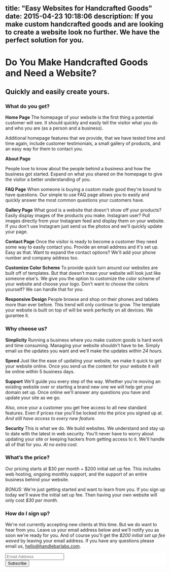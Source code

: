 title: "Easy Websites for Handcrafted Goods"
date: 2015-04-23 10:18:06
description: If you make custom handcrafted goods and are looking to create a website look no further. We have the perfect solution for you.
---
<div class="text-center">
<h1>Do You Make Handcrafted Goods and Need a Website?</h1><h2>Quickly and easily create yours.</h2>
</div>


### What do you get?

**Home Page**
The homepage of your website is the first thing a potential customer will see. It should quickly and easily tell the visitor what you do and who you are (as a person and a business).

Additional homepage features that we provide, that we have tested time and time again, include customer testimonials, a small gallery of products, and an easy way for them to contact you.

**About Page**

People love to know about the people behind a business and how the business got started. Expand on what you shared on the homepage to give the visitor a better understanding of you.

**FAQ Page**
When someone is buying a custom made good they're bound to have questions. Our simple to use FAQ page allows you to easily and quickly answer the most common questions your customers have.

**Gallery Page**
What good is a website that doesn't show off your products? Easily display images of the products you make. Instagram user? Pull images directly from your Instagram feed and display them on your website. If you don't use Instagram just send us the photos and we'll quickly update your page.

**Contact Page**
Once the visitor is ready to become a customer they need some way to easily contact you. Provide an email address and it's set up. Easy as that. Want to expand the contact options? We'll add your phone number and company address too.

**Customize Color Scheme**
To provide quick turn around our websites are built off of templates. But that doesn't mean your website will look just like someone else's. We give you the option to customize the color scheme of your website and choose your logo. Don't want to choose the colors yourself? We can handle that for you.

**Responsive Design**
People browse and shop on their phones and tablets more than ever before. This trend will only continue to grow. The template your website is built on top of will be work perfectly on all devices. We gurantee it.

### Why choose us?

**Simplicity**
Running a business where you make custom goods is hard work and time consuming. Managing your website shouldn't have to be. Simply email us the updates you want and we'll make the updates _within 24 hours_.

**Speed**
Just like the ease of updating your website, we make it quick to get your website online. Once you send us the content for your website it will be online within 5 business days.

**Support**
We'll guide you every step of the way. Whether you're moving an existing website over or starting a brand new one we will help get your domain set up. Once online we'll answer any questions you have and update your site as we go.

Also, once your a customer you get free access to all new standard features. Even if prices rise you'll be locked into the price you signed up at. _And still have access to every new feature._

**Security**
This is what we do. We build websites. We understand and stay up to date with the latest in web security. You'll never have to worry about updating your site or keeping hackers from getting access to it. We'll handle all of that for you. _At no extra cost._

### What’s the price?
Our pricing starts at $30 per month + $200 initial set up fee. This includes web hosting, ongoing monthly support, and the support of an entire business behind your website.

_BONUS:_ We're just getting started and want to learn from you. If you sign up today we'll wave the initial set up fee. Then having your own website will only cost _$30 per month._

### How do I sign up?
We're not currently accepting new clients at this time. But we do want to hear from you. Leave us your email address below and we'll notify you as soon we're ready for you. And of course you'll get the _$200 initial set up fee waved_ by leaving your email address. If you have any questions please email us, hello@handlebarlabs.com.
<link href="//cdn-images.mailchimp.com/embedcode/slim-081711.css" rel="stylesheet" type="text/css">
<style type="text/css">
	#mc_embed_signup{background:#fff; clear:left; font:14px Helvetica,Arial,sans-serif; }
	/* Add your own MailChimp form style overrides in your site stylesheet or in this style block.
	   We recommend moving this block and the preceding CSS link to the HEAD of your HTML file. */
</style>
<div class="text-center"><div id="mc_embed_signup"><form action="//handlebarlabs.us10.list-manage.com/subscribe/post?u=75b2bc7741c51c5cc14952add&amp;id=5443dd6b89" method="post" id="mc-embedded-subscribe-form" name="mc-embedded-subscribe-form" class="validate" target="_blank" novalidate><div id="mc_embed_signup_scroll">
	<input type="email" value="" name="EMAIL" class="email" id="mce-EMAIL" placeholder="Email Address" required>
    <!-- real people should not fill this in and expect good things - do not remove this or risk form bot signups-->
    <div style="position: absolute; left: -5000px;"><input type="text" name="b_75b2bc7741c51c5cc14952add_5443dd6b89" tabindex="-1" value=""></div><div class="clear"><input type="submit" value="Subscribe" name="subscribe" id="mc-embedded-subscribe" class="btn btn-green"></div>
    </div>
</form>
</div>
</div>
